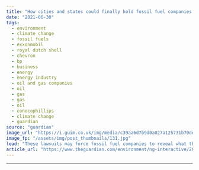 ```yaml
---
title: "How cities and states could finally hold fossil fuel companies accountable"
date: "2021-06-30"
tags: 
  - environment
  - climate change
  - fossil fuels
  - exxonmobil
  - royal dutch shell
  - chevron
  - bp
  - business
  - energy
  - energy industry
  - oil and gas companies
  - oil
  - gas
  - gas
  - oil
  - conocophillips
  - climate change
  - guardian
source: "guardian"
image_url: "https://i.guim.co.uk/img/media/c39aa6d7b9d0a027a125731b70de3e7081507091/0_3_1920_1152/master/1920.jpg?width=460&quality=85&auto=format&fit=max&s=c7a7513418760e96f22f50dec58329a5"
image_fp: "/assets/img/post_thumbnails/131.jpg"
lead: "These lawsuits may force fossil fuel companies to reveal what they have lied about Continue reading......"
article_url: "https://www.theguardian.com/environment/ng-interactive/2021/jun/30/climate-crimes-fossil-fuels-cities-states-interactive"
---
```


---
